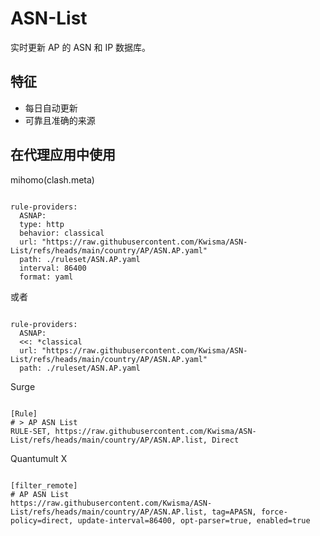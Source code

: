 
# ASN-List
    
实时更新 AP 的 ASN 和 IP 数据库。
    
## 特征
    
- 每日自动更新
- 可靠且准确的来源
    
## 在代理应用中使用
    
mihomo(clash.meta)
   
<pre><code class="language-javascript">
rule-providers:
  ASNAP:
  type: http
  behavior: classical
  url: "https://raw.githubusercontent.com/Kwisma/ASN-List/refs/heads/main/country/AP/ASN.AP.yaml"
  path: ./ruleset/ASN.AP.yaml
  interval: 86400
  format: yaml
</code></pre>

或者

<pre><code class="language-javascript">
rule-providers:
  ASNAP:
  <<: *classical
  url: "https://raw.githubusercontent.com/Kwisma/ASN-List/refs/heads/main/country/AP/ASN.AP.yaml"
  path: ./ruleset/ASN.AP.yaml
</code></pre>
    
Surge
    
<pre><code class="language-javascript">
[Rule]
# > AP ASN List
RULE-SET, https://raw.githubusercontent.com/Kwisma/ASN-List/refs/heads/main/country/AP/ASN.AP.list, Direct
</code></pre>
    
Quantumult X
    
<pre><code class="language-javascript">
[filter_remote]
# AP ASN List
https://raw.githubusercontent.com/Kwisma/ASN-List/refs/heads/main/country/AP/ASN.AP.list, tag=APASN, force-policy=direct, update-interval=86400, opt-parser=true, enabled=true
</code></pre>
